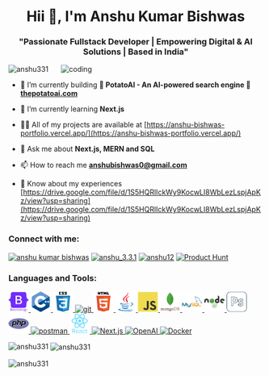 <h1 align="center">Hii 👋, I'm Anshu Kumar Bishwas</h1>
<h3 align="center">"Passionate Fullstack Developer | Empowering Digital & AI Solutions | Based in India"</h3>

<img align="right" alt="coding" width="400" src="https://media1.giphy.com/media/v1.Y2lkPTc5MGI3NjExM3VoN2poZHhjOHowbXpicWVxZzRqd21zYjY3bGxuZmh4NWQzMG04YyZlcD12MV9naWZzX3NlYXJjaCZjdD1n/78XCFBGOlS6keY1Bil/giphy.webp"/>

<p align="left"> <img src="https://komarev.com/ghpvc/?username=anshu331&label=Profile%20views&color=0e75b6&style=flat" alt="anshu331" /> </p>

- 🔭 I’m currently building **🚀 PotatoAI - An AI-powered search engine 🔎  [thepotatoai.com](thepotatoai.com)**  

- 🌱 I’m currently learning **Next.js**

- 👨‍💻 All of my projects are available at [https://anshu-bishwas-portfolio.vercel.app/](https://anshu-bishwas-portfolio.vercel.app/)

- 💬 Ask me about **Next.js, MERN and SQL**

- 📫 How to reach me **anshubishwas0@gmail.com**

- 📄 Know about my experiences [https://drive.google.com/file/d/1S5HQRlIckWy9KocwLI8WbLezLspjApKz/view?usp=sharing](https://drive.google.com/file/d/1S5HQRlIckWy9KocwLI8WbLezLspjApKz/view?usp=sharing)

<h3 align="left">Connect with me:</h3>
<p align="left">
<a href="https://linkedin.com/in/anshu kumar bishwas" target="blank"><img align="center" src="https://raw.githubusercontent.com/rahuldkjain/github-profile-readme-generator/master/src/images/icons/Social/linked-in-alt.svg" alt="anshu kumar bishwas" height="30" width="40" /></a>
<a href="https://instagram.com/anshu_3.3.1" target="blank"><img align="center" src="https://raw.githubusercontent.com/rahuldkjain/github-profile-readme-generator/master/src/images/icons/Social/instagram.svg" alt="anshu_3.3.1" height="30" width="40" /></a>
<a href="https://www.leetcode.com/anshu12" target="blank"><img align="center" src="https://raw.githubusercontent.com/rahuldkjain/github-profile-readme-generator/master/src/images/icons/Social/leet-code.svg" alt="anshu12" height="30" width="40" /></a>
<a href="https://www.producthunt.com/@anshu_bishwas" target="_blank">
  <img align="center" src="https://worldvectorlogo.com/logos/product-hunt.svg" alt="Product Hunt" height="30" width="40" />
</a>
</p>

<h3 align="left">Languages and Tools:</h3>
<p align="left"> <a href="https://getbootstrap.com" target="_blank" rel="noreferrer"> <img src="https://raw.githubusercontent.com/devicons/devicon/master/icons/bootstrap/bootstrap-plain-wordmark.svg" alt="bootstrap" width="40" height="40"/> </a> <a href="https://www.w3schools.com/cpp/" target="_blank" rel="noreferrer"> <img src="https://raw.githubusercontent.com/devicons/devicon/master/icons/cplusplus/cplusplus-original.svg" alt="cplusplus" width="40" height="40"/> </a> <a href="https://www.w3schools.com/css/" target="_blank" rel="noreferrer"> <img src="https://raw.githubusercontent.com/devicons/devicon/master/icons/css3/css3-original-wordmark.svg" alt="css3" width="40" height="40"/> </a> <a href="https://git-scm.com/" target="_blank" rel="noreferrer"> <img src="https://www.vectorlogo.zone/logos/git-scm/git-scm-icon.svg" alt="git" width="40" height="40"/> </a> <a href="https://www.w3.org/html/" target="_blank" rel="noreferrer"> <img src="https://raw.githubusercontent.com/devicons/devicon/master/icons/html5/html5-original-wordmark.svg" alt="html5" width="40" height="40"/> </a> <a href="https://www.java.com" target="_blank" rel="noreferrer"> <img src="https://raw.githubusercontent.com/devicons/devicon/master/icons/java/java-original.svg" alt="java" width="40" height="40"/> </a> <a href="https://developer.mozilla.org/en-US/docs/Web/JavaScript" target="_blank" rel="noreferrer"> <img src="https://raw.githubusercontent.com/devicons/devicon/master/icons/javascript/javascript-original.svg" alt="javascript" width="40" height="40"/> </a> <a href="https://www.mongodb.com/" target="_blank" rel="noreferrer"> <img src="https://raw.githubusercontent.com/devicons/devicon/master/icons/mongodb/mongodb-original-wordmark.svg" alt="mongodb" width="40" height="40"/> </a> <a href="https://www.mysql.com/" target="_blank" rel="noreferrer"> <img src="https://raw.githubusercontent.com/devicons/devicon/master/icons/mysql/mysql-original-wordmark.svg" alt="mysql" width="40" height="40"/> </a> <a href="https://nodejs.org" target="_blank" rel="noreferrer"> <img src="https://raw.githubusercontent.com/devicons/devicon/master/icons/nodejs/nodejs-original-wordmark.svg" alt="nodejs" width="40" height="40"/> </a> <a href="https://www.photoshop.com/en" target="_blank" rel="noreferrer"> <img src="https://raw.githubusercontent.com/devicons/devicon/master/icons/photoshop/photoshop-line.svg" alt="photoshop" width="40" height="40"/> </a> <a href="https://www.php.net" target="_blank" rel="noreferrer"> <img src="https://raw.githubusercontent.com/devicons/devicon/master/icons/php/php-original.svg" alt="php" width="40" height="40"/> </a> <a href="https://postman.com" target="_blank" rel="noreferrer"> <img src="https://www.vectorlogo.zone/logos/getpostman/getpostman-icon.svg" alt="postman" width="40" height="40"/> </a> <a href="https://reactjs.org/" target="_blank" rel="noreferrer"> <img src="https://raw.githubusercontent.com/devicons/devicon/master/icons/react/react-original-wordmark.svg" alt="react" width="40" height="40"/> </a> <a href="https://nextjs.org/" target="_blank" rel="noreferrer">
  <img src="https://worldvectorlogo.com/logos/next-js.svg" alt="Next.js" width="40" height="40"/>
</a>
<a href="https://openai.com/" target="_blank" rel="noreferrer">
  <img src="https://worldvectorlogo.com/logos/openai.svg" alt="OpenAI" width="40" height="40"/>
</a>
<a href="https://www.docker.com/" target="_blank" rel="noreferrer">
  <img src="https://worldvectorlogo.com/logos/docker.svg" alt="Docker" width="40" height="40"/>
</a>
 </p>

<p><img align="left" src="https://github-readme-stats.vercel.app/api/top-langs?username=anshu331&show_icons=true&locale=en&layout=compact" alt="anshu331" /></p>

<p>&nbsp;<img align="center" src="https://github-readme-stats.vercel.app/api?username=anshu331&show_icons=true&locale=en" alt="anshu331" /></p>

<p><img align="center" src="https://github-readme-streak-stats.herokuapp.com/?user=anshu331&" alt="anshu331" /></p>
